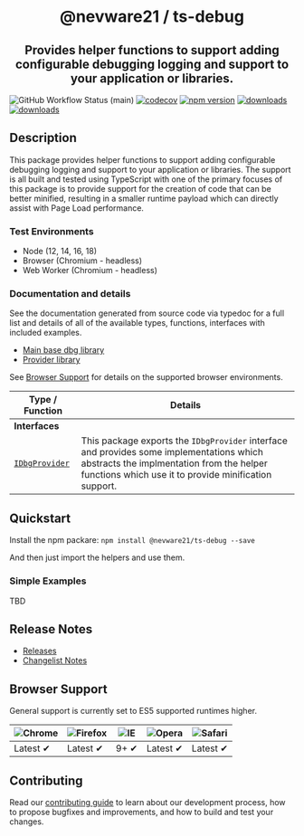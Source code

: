 <h1 align="center">@nevware21 / ts-debug</h1>
<h2 align="center">Provides helper functions to support adding configurable debugging logging and support to your application or libraries.</h2>

![GitHub Workflow Status (main)](https://img.shields.io/github/actions/workflow/status/nevware21/ts-debug/ci.yml?branch=main)
[![codecov](https://codecov.io/gh/nevware21/ts-debug/branch/main/graph/badge.svg?token=KA05820FMO)](https://codecov.io/gh/nevware21/ts-debug)
[![npm version](https://badge.fury.io/js/%40nevware21%2Fts-debug.svg)](https://badge.fury.io/js/%40nevware21%2Fts-debug)
[![downloads](https://img.shields.io/npm/dt/%40nevware21/ts-debug.svg)](https://www.npmjs.com/package/%40nevware21/ts-debug)
[![downloads](https://img.shields.io/npm/dm/%40nevware21/ts-debug-providers.svg)](https://www.npmjs.com/package/%40nevware21/ts-debug-providers)

## Description

This package provides helper functions to support adding configurable debugging logging and support
to your application or libraries. The support is all built and tested using TypeScript with one of the
primary focuses of this package is to provide support for the creation of code that can be better minified, resulting in a smaller runtime payload which can directly assist with Page Load performance.

### Test Environments 
- Node (12, 14, 16, 18)
- Browser (Chromium - headless)
- Web Worker (Chromium - headless)

### Documentation and details

See the documentation generated from source code via typedoc for a full list and details of all of the available types, functions, interfaces with included examples.
- [Main base dbg library](https://nevware21.github.io/ts-debug/typedoc/dbg/index.html)
- [Provider library](https://nevware21.github.io/ts-debug/typedoc/providers/index.html)

See [Browser Support](#browser-support) for details on the supported browser environments.


| Type / Function       | Details
|-----------------------|------------------------------
| **Interfaces**
| [`IDbgProvider`](https://nevware21.github.io/ts-debug/typedoc/interfaces/IDbgProvider.html) | This package exports the `IDbgProvider` interface and provides some implementations which abstracts the implmentation from the helper functions which use it to provide minification support.

## Quickstart

Install the npm packare: `npm install @nevware21/ts-debug --save`

And then just import the helpers and use them.

### Simple Examples

TBD

## Release Notes

- [Releases](https://github.com/nevware21/ts-debug/releases)
- [Changelist Notes](./CHANGELIST.md)

## Browser Support

General support is currently set to ES5 supported runtimes higher.

![Chrome](https://raw.githubusercontent.com/alrra/browser-logos/master/src/chrome/chrome_48x48.png) | ![Firefox](https://raw.githubusercontent.com/alrra/browser-logos/master/src/firefox/firefox_48x48.png) | ![IE](https://raw.githubusercontent.com/alrra/browser-logos/master/src/edge/edge_48x48.png) | ![Opera](https://raw.githubusercontent.com/alrra/browser-logos/master/src/opera/opera_48x48.png) | ![Safari](https://raw.githubusercontent.com/alrra/browser-logos/master/src/safari/safari_48x48.png)
--- | --- | --- | --- | --- |
Latest ✔ | Latest ✔ | <center>9+ ✔</center> | Latest ✔ | Latest ✔ |

## Contributing

Read our [contributing guide](./CONTRIBUTING.md) to learn about our development process, how to propose bugfixes and improvements, and how to build and test your changes.
